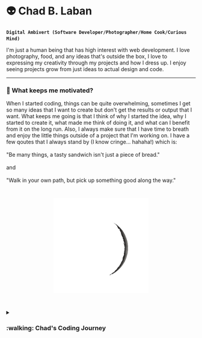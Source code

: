 # :alien: Chad B. Laban

**`Digital Ambivert (Software Developer/Photographer/Home Cook/Curious Mind)`**

I'm just a human being that has high interest with web development. I love photography, food, and any ideas that's outside the box, I love to expressing my creativity through my projects and how I dress up. I enjoy seeing projects grow from just ideas to actual design and code.

---

### :space_invader: What keeps me motivated?

When I started coding, things can be quite overwhelming, sometimes I get so many ideas that I want to create but don't get the results or output that I want. What keeps me going is that I think of why I started the idea, why I started to create it, what made me think of doing it, and what can I benefit from it on the long run. Also, I always make sure that I have time to breath and enjoy the little things outside of a project that I'm working on. I have a few qoutes that I always stand by (I know cringe... hahaha!) which is:
<br />
<br />
"Be many things, a tasty sandwich isn't just a piece of bread."
<br />
<br />
and
<br />
<br />
"Walk in your own path, but pick up something good along the way."
<br />

#

<p align="center">
  <img src="giphy.gif" style="width: 50%" alt="animated" />
</p>

#

<details>
 <summary><h3>:walking: Chad's Coding Journey</h3></summary>
   I started studying for a medical degree during my time at the university and had a computer subject that really peaked my interest and was challenging for me in a good way. I shifted my study from a medical degree to Information Technology, it was fun and at the same time challenging for me but in every requirement that I have accomplished brought genuine happiness. I landed my first tech job on my hometown as an analyst then transition to a software developer role, from then on I felt compelled to create or know more about web development, I then started to shift into a front-end developer role on another company as a warm up for me to test the waters. After a few months working on a contract project, my interest piqued and wanted to learn more about back-end development. As my interest keeps changing I always make sure that whatever job I apply in has something that can be beneficial for me on the future, and I always make time to learn more about other modern web development technologies being used now a days. Learning does not stop and is free in our industry...
   
   <br />that's why I like coding, not only because there's always something new to learn about it, but because there's always a place for someone on the industry.
   
[website]: https://rb.gy/ql6zu
[linkedin]: https://rb.gy/glil3
[youtube]: https://rb.gy/svvnu
[instagram]: https://rb.gy/p29c9
[facebook]: https://rb.gy/rh5tp
 
<!--
**chadlaban/chadlaban** is a ✨ _special_ ✨ repository because its `README.md` (this file) appears on your GitHub profile.

Here are some ideas to get you started:

- 🔭 I’m currently working on ...
- 🌱 I’m currently learning ...
- 👯 I’m looking to collaborate on ...
- 🤔 I’m looking for help with ...
- 💬 Ask me about ...
- 📫 How to reach me: ...
- 😄 Pronouns: ...
- ⚡ Fun fact: ...
-->
